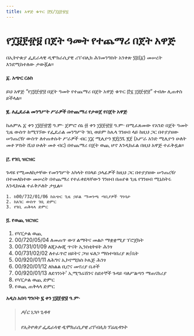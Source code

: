 ```yaml
---
title: አዋጅ ቁጥር ፸፮/፲፱፻፹፱
---
```


# የ፲፱፻፹፱ በጀት ዓመት የተጨማሪ በጀት አዋጅ

በኢትዮጵያ ፌዴራላዊ ዲሞክራሲያዊ ሪፐብሊክ ሕገመንግስት አንቀጽ ፶፭(፩) መሠረት እንደሚከተለው ታውጇል።

#### ፩. አጭር ርዕስ

ይህ አዋጅ “የ፲፱፻፹፱ በጀት ዓመት የተጨማሪ በጀት አዋጅ ቁጥር ፸፮ ፲፱፻፹፱” ተብሎ ሊጠቀስ ይችላል።

#### ፪. ለፌዴራል መንግሥት ሥራዎች በተጨማሪ የታወጀ የበጀት አዋጅ

ከሐምሌ ፩ ቀን ፲፱፻፹፰ ዓ.ም· ጀምሮ ሰኔ ፴ ቀን ፲፱፻፹፱ ዓ.ም· በሚፈጸመው የአንድ በጀት ዓመት ጊዜ ውስጥ ከሚገኘው የፌዴራል መንግሥት ገቢ ወይም ከሌላ ገንዘብ ላይ ከዚህ ጋር በተያያዘው ሠንጠረዥ ውስጥ ለተጠቀሱት ሥራዎች ብር ፲፩ ሚሊዮን ፪፻፫ሺ ፪፻ (አሥራ አንድ ሚሊዮን ሁለት መቶ ሦስት ሺህ ሁለት መቶ ብር) በተጨማሪ በጀት ወጪ ሆኖ እንዲከፈል በዚህ አዋጅ ተፈቅዷል።

#### ፫. የገቢ ዝርዝር

ጉዳዩ የሚመለከታቸው የመንግሥት አካላት የበላይ ኃላፊዎች ከዚህ ጋር በተያያዘው ሠንጠረዥ በተመለከተው መሠረት በተጨማሪ የተፈቀደላቸውን ገንዘብ በጠየቁ ጊዜ የገንዘብ ሚኒስትሩ እንዲከፍል ተፈቅዶለት ታዟል።

    1. ከ00/732/01/06 ከአጭር ጊዜ ኃይል ማመንጫ ጣቢያዎች ግንባታ
    2. ከአገር ውስጥ ገቢ ድምር
    3. የገቢ ጠቅላላ ድምር

#### ፬. የወጪ ዝርዝር
1. የካፒታል ወጪ
2. 00/720/05/04 ለመጠጥ ውሃ ልማትና መልሶ ማቋቋሚያ ፕሮጀክት
3. 00/731/01/09 ለጂኦሎጂ ጥናት ኢንስቲትዩት ሕንፃ
4. 00/731/02/02 ለተፈጥሮ ዘይትና ጋዝ ፍለጋ ማስተባበሪያ ጽ/ቤት
5. 00/920/01/11 ለሕግና ኢኮኖሚክስ ኮሌጅ ሕንፃ
6. 00/920/01/12 ለክልል ቢሮና መኖሪያ ቤቶች
7. 00/920/01/13 ለደኅንነት' ኢሚግሬሽንና ስደተኞች ጉዳይ ባለሥልጣን ማጠናከሪያ
8. የካፒታል ወጪ ድምር
9. የወጪ ጠቅላላ ድምር

**አዲስ አበባ ግንቦት ፯ ቀን ፲፱፻፹፱ ዓ.ም·**

> ##### ዶ/ር ነጋሶ ጊዳዳ
>
> ##### የኢትዮጵያ ፌዴራላዊ ዲሞክራሲያዊ ሪፐብሊክ ፕሬዚዳንት